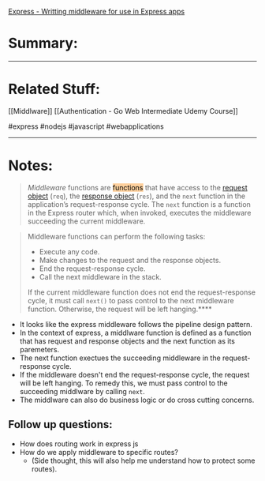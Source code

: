 [Express - Writting middleware for use in Express apps](https://expressjs.com/en/guide/writing-middleware.html)
# Summary:
---
# Related Stuff:
[[Middlware]]
[[Authentication - Go Web Intermediate Udemy Course]]

#express
#nodejs 
#javascript 
#webapplications 

---
# Notes:
> _Middleware_ functions are <mark style="background: #FFB86CA6;">functions</mark> that have access to the [request object](https://expressjs.com/en/4x/api.html#req) (`req`), the [response object](https://expressjs.com/en/4x/api.html#res) (`res`), and the `next` function in the application’s request-response cycle. The `next` function is a function in the Express router which, when invoked, executes the middleware succeeding the current middleware.

> Middleware functions can perform the following tasks:
>
>-   Execute any code.
>-   Make changes to the request and the response objects.
>-   End the request-response cycle.
>-   Call the next middleware in the stack.
>
> If the current middleware function does not end the request-response cycle, it must call `next()` to pass control to the next middleware function. Otherwise, the request will be left hanging.****

- It looks like the express middleware follows the pipeline design pattern. 
- In the context of express, a middlware function is defined as a function that has request and response objects and the next function as its paremeters.
- The next function exectues the succeeding middleware in the request-response cycle.
- If the middleware doesn't end the request-response cycle, the request will be left hanging. To remedy this, we must pass control to the succeeding middlware by calling `next`.
- The middlware can also do business logic or do cross cutting concerns.
## Follow up questions:
- How does routing work in express js
- How do we apply middleware to specific routes?
	- (Side thought, this will also help me understand how to protect some routes).